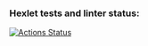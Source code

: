 ### Hexlet tests and linter status:
[![Actions Status](https://github.com/so7moment/frontend-project-44/actions/workflows/hexlet-check.yml/badge.svg)](https://github.com/so7moment/frontend-project-44/actions)
